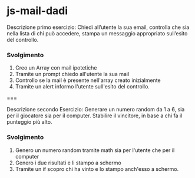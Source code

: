 js-mail-dadi
===
Descrizione primo esercizio:
Chiedi all’utente la sua email,
controlla che sia nella lista di chi può accedere,
stampa un messaggio appropriato sull’esito del controllo.
### Svolgimento
1. Creo un Array con mail ipotetiche  
2. Tramite un prompt chiedo all'utente la sua mail
3. Controllo se la mail è presente nell'array creato inizialmente
4. Tramite un alert informo l'utente sull'esito del controllo.

===

Descrizione secondo Esercizio:
Generare un numero random da 1 a 6, sia per il giocatore sia per il computer.
Stabilire il vincitore, in base a chi fa il punteggio più alto.
### Svolgimento
1. Genero un numero random tramite math sia per l'utente che per il computer
2. Genero i due risultati e li stampo a schermo
3. Tramite un if scopro chi ha vinto e lo stampo anch'esso a schermo.